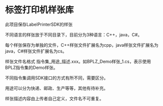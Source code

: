 # 标签打印机样张库

此项目保存LabelPrinterSDK的样张

不同语言的样张放于不同目录下，目前分为3种语言：C++，java，C#。

每个样张保存为单独的文件，C++样张文件扩展名为cpp，java样张文件扩展名为java，C#样张文件扩展名为cs。

样张文件名格式 指令集_用途_描述.xxx。如BPLZ_Demo样张_1.cs，表示使用BPLZ指令集的Demo样张。

不同指令集调用SDK接口的方式有所不同，需要区分。

用途可以分为快递、邮政、生产等等，其他有待补充。

样张描述内容由上传者自己定义，文件名不可重复。
